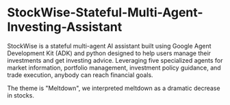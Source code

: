 # StockWise-Stateful-Multi-Agent-Investing-Assistant
StockWise is a stateful multi-agent AI assistant built using Google Agent Development Kit (ADK)  and python designed to help users manage their investments and get investing advice. Leveraging five specialized agents for market information, portfolio management, investment policy guidance, and trade execution, anybody can reach financial goals.

The theme is "Meltdown", we interpreted meltdown as a dramatic decrease in stocks.
